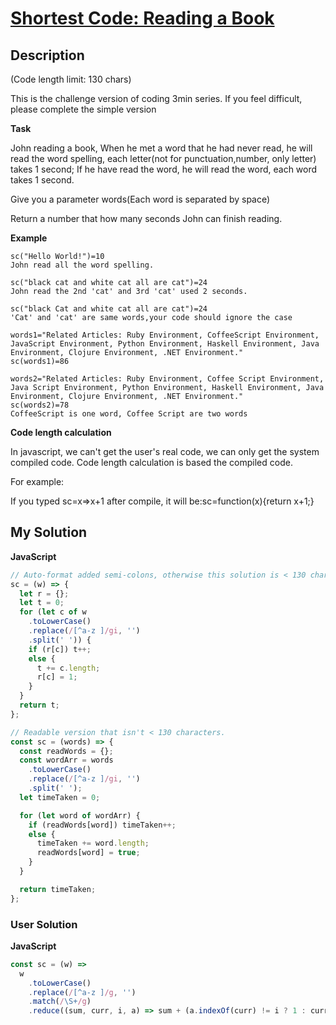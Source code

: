# [Shortest Code: Reading a Book](https://www.codewars.com/kata/570c560c15944a98e9000fd2)

## Description

(Code length limit: 130 chars)

This is the challenge version of coding 3min series. If you feel difficult, please complete the simple version

**Task**

John reading a book, When he met a word that he had never read, he will read the word spelling, each letter(not for punctuation,number, only letter) takes 1 second; If he have read the word, he will read the word, each word takes 1 second.

Give you a parameter words(Each word is separated by space)

Return a number that how many seconds John can finish reading.

**Example**

```
sc("Hello World!")=10
John read all the word spelling.

sc("black cat and white cat all are cat")=24
John read the 2nd 'cat' and 3rd 'cat' used 2 seconds.

sc("black Cat and white cat all are cat")=24
'Cat' and 'cat' are same words,your code should ignore the case

words1="Related Articles: Ruby Environment, CoffeeScript Environment, JavaScript Environment, Python Environment, Haskell Environment, Java Environment, Clojure Environment, .NET Environment."
sc(words1)=86

words2="Related Articles: Ruby Environment, Coffee Script Environment, Java Script Environment, Python Environment, Haskell Environment, Java Environment, Clojure Environment, .NET Environment."
sc(words2)=78
CoffeeScript is one word, Coffee Script are two words
```

**Code length calculation**

In javascript, we can't get the user's real code, we can only get the system compiled code. Code length calculation is based the compiled code.

For example:

If you typed sc=x=>x+1
after compile, it will be:sc=function(x){return x+1;}

## My Solution

**JavaScript**

```js
// Auto-format added semi-colons, otherwise this solution is < 130 characters
sc = (w) => {
  let r = {};
  let t = 0;
  for (let c of w
    .toLowerCase()
    .replace(/[^a-z ]/gi, '')
    .split(' ')) {
    if (r[c]) t++;
    else {
      t += c.length;
      r[c] = 1;
    }
  }
  return t;
};
```

```js
// Readable version that isn't < 130 characters.
const sc = (words) => {
  const readWords = {};
  const wordArr = words
    .toLowerCase()
    .replace(/[^a-z ]/gi, '')
    .split(' ');
  let timeTaken = 0;

  for (let word of wordArr) {
    if (readWords[word]) timeTaken++;
    else {
      timeTaken += word.length;
      readWords[word] = true;
    }
  }

  return timeTaken;
};
```

### User Solution

**JavaScript**

```js
const sc = (w) =>
  w
    .toLowerCase()
    .replace(/[^a-z ]/g, '')
    .match(/\S+/g)
    .reduce((sum, curr, i, a) => sum + (a.indexOf(curr) != i ? 1 : curr.length), 0);
```

